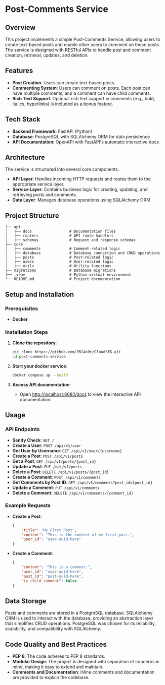 
# Post-Comments Service

## Overview

This project implements a simple Post-Comments Service, allowing users to create text-based posts and enable other users to comment on these posts. The service is designed with RESTful APIs to handle post and comment creation, retrieval, updates, and deletion.

## Features

- **Post Creation**: Users can create text-based posts.
- **Commenting System**: Users can comment on posts. Each post can have multiple comments, and a comment can have child comments.
- **Rich Text Support**: Optional rich text support in comments (e.g., bold, italics, hyperlinks) is included as a bonus feature.

## Tech Stack

- **Backend Framework**: FastAPI (Python)
- **Database**: PostgreSQL with SQLAlchemy ORM for data persistence
- **API Documentation**: OpenAPI with FastAPI's automatic interactive docs

## Architecture

The service is structured into several core components:

- **API Layer**: Handles incoming HTTP requests and routes them to the appropriate service layer.
- **Service Layer**: Contains business logic for creating, updating, and retrieving posts and comments.
- **Data Layer**: Manages database operations using SQLAlchemy ORM.

## Project Structure

```
├── api
│   ├── docs                 # Documentation files
│   ├── routers              # API route handlers
│   ├── schemas              # Request and response schemas
├── core
│   ├── comments             # Comment-related logic
│   ├── database             # Database connection and CRUD operations
│   ├── posts                # Post-related logic
│   ├── users                # User-related logic
│   ├── utils                # Utility functions
├── migrations               # Database migrations
├── .venv                    # Python virtual environment
└── README.md                # Project documentation
```

## Setup and Installation

### Prerequisites

- **Docker**

### Installation Steps

1. **Clone the repository**:
    ```bash
    git clone https://github.com/35C4n0r/CloudSEK.git
    cd post-comments-service
    ```

2. **Start your docker service**:
   ```bash
   docker compose up --build
   ```

3. **Access API documentation**:
    - Open [http://localhost:8080/docs](http://localhost:8000/docs) to view the interactive API documentation.

## Usage

### API Endpoints

- **Sanity Check**: `GET /`
- **Create a User**: `POST /api/v1/user`
- **Get User by Username**: `GET /api/v1/user/{username}`
- **Create a Post**: `POST /api/v1/posts`
- **Get a Post**: `GET /api/v1/posts/{post_id}`
- **Update a Post**: `PUT /api/v1/posts`
- **Delete a Post**: `DELETE /api/v1/posts/{post_id}`
- **Create a Comment**: `POST /api/v1/comments`
- **Get Comments by Post ID**: `GET /api/v1/comments?post_id={post_id}`
- **Update a Comment**: `PUT /api/v1/comments`
- **Delete a Comment**: `DELETE /api/v1/comments/{comment_id}`

### Example Requests

- **Create a Post**:
    ```json
    {
        "title": "My First Post",
        "content": "This is the content of my first post.",
        "user_id": "user-uuid-here"
    }
    ```

- **Create a Comment**:
    ```json
    {
        "content": "This is a comment.",
        "user_id": "user-uuid-here",
        "post_id": "post-uuid-here",
        "is_child_comment": false
    }
    ```

## Data Storage

Posts and comments are stored in a PostgreSQL database. SQLAlchemy ORM is used to interact with the database, providing an abstraction layer that simplifies CRUD operations. PostgreSQL was chosen for its reliability, scalability, and compatibility with SQLAlchemy.

## Code Quality and Best Practices

- **PEP 8**: The code adheres to PEP 8 standards.
- **Modular Design**: The project is designed with separation of concerns in mind, making it easy to extend and maintain.
- **Comments and Documentation**: Inline comments and documentation are provided to explain the codebase.
